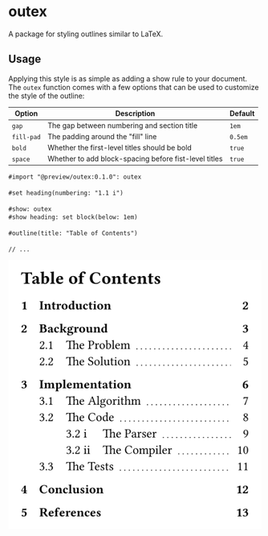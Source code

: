 # outex
A package for styling outlines similar to LaTeX.

## Usage
Applying this style is as simple as adding a show rule to your document. The `outex` function comes with a few options that can be used to customize the style of the outline:

| Option | Description | Default |
| --- | --- | --- |
| `gap` | The gap between numbering and section title | `1em` |
| `fill-pad` | The padding around the "fill" line | `0.5em` |
| `bold` | Whether the first-level titles should be bold | `true` |
| `space` | Whether to add block-spacing before fist-level titles | `true` |


```typ
#import "@preview/outex:0.1.0": outex

#set heading(numbering: "1.1 i")

#show: outex
#show heading: set block(below: 1em)

#outline(title: "Table of Contents")

// ...
```

![Example](assets/example.svg)

